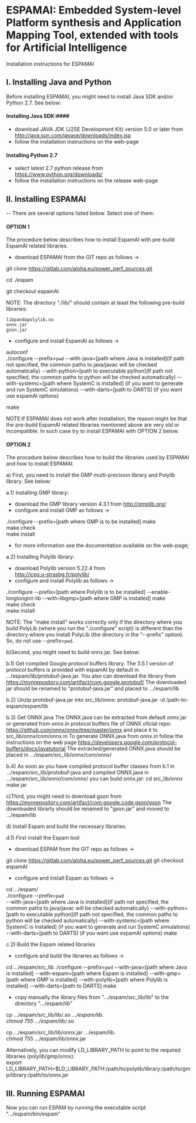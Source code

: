ESPAMAI: Embedded System-level Platform synthesis and Application Mapping Tool, extended with tools for Artificial Intelligence
================================================================================================================================
Installation instructions for ESPAMAI

I. Installing Java and Python
--------------------------------------------------------------------------------------------------------------------------------- 

Before installing ESPAMAI, you might need to install Java SDK and/or Python 2.7. See below:

#### Installing Java SDK:####

- download JAVA JDK (J2SE Development Kit) version 5.0 or later from
http://java.sun.com/javase/downloads/index.jsp
- follow the installation instructions on the web-page

#### Installing Python 2.7

- select latest 2.7 python release from https://www.python.org/downloads/
- follow the installation instructions on the release web-page

II. Installing ESPAMAI 
---------------------------------------------------------------------------------------------------------------------------------
-- There are several options listed below. Select one of them:

#### OPTION 1  

The procedure below describes how to install EspamAI with 
pre-build EspamAI related libraries. 

- download ESPAMAI from the GIT repo as follows ->

git clone https://gitlab.com/aloha.eu/power_perf_sources.git

cd ./espam 
 
git checkout espamAI

NOTE: The directory "./lib/" should contain at least the following 
pre-build libraries:

	libpandapolylib.so  
	onnx.jar  
	gson.jar  

- configure and install EspamAI as follows ->

autoconf  
./configure --prefix=`pwd`
            --with-java=[path where Java is installed](If path not specified, the common paths to java/javac will be checked automatically) 
            --with-python=[path to executable python](If path not specified, the common paths to python will be checked automatically) 
            --with-systemc=[path where SystemC is installed] (if you want to generate and run SystemC simulations)
            --with-darts=[path to DARTS] (if you want use espamAI options)
	
make

NOTE:If ESPAMAI does not work after installation, 
the reason might be that the pre-build EspamAI related libraries mentioned above
are very old or incompatible. In such case try to install ESPAMAI with OPTION 2 below. 

#### OPTION 2

The procedure below describes how to build the libraries used by ESPAMAI
and how to install ESPAMAI.

a) First, you need to install the GMP multi-precision library and Polylib library. See below:

a.1) Installing GMP library:
- download the GMP library version 4.3.1 from http://gmplib.org/  
- configure and install GMP as follows ->  

./configure --prefix=[path where GMP is to be installed]
make  
make check  
make install  

- for more information see the documentation available on the
web-page;

a.2) Installing Polylib library:
- download Polylib version 5.22.4 from  
http://icps.u-strasbg.fr/polylib/  
- configure and install Polylib as follows ->

./configure --prefix=[path where Polylib is to be installed]
            --enable-longlongint-lib
            --with-libgmp=[path where GMP is installed]
make  
make check  
make install  

NOTE: The "make install" works correctly only if the directory where
you build PolyLib (where you run the "./configure" script) is
different than the directory where you install PolyLib (the directory
in the "--prefix" option). So, do not use --prefix=`pwd`.

b)Second, you might need to build onnx.jar. See below:

b.1) Get compiled Google protocol buffers library.
The 3.5.1 version of protocol buffers is provided with espamAI by default in .../espam/lib/protobuf-java.jar.
You also can download the library from https://mvnrepository.com/artifact/com.google.protobuf/
The downloaded jar should be renamed to "protobuf-java.jar" and placed to .../espam/lib

b.2) Unzip protobuf-java.jar into src_lib/onnx:
	protobuf-java.jar -d /path-to-espam/espam/lib
	
b.3) Get ONNX.java
The ONNX.java can be extracted from default onnx.jar or generated from onnx.in protocol buffers file of ONNX oficial repo: 
https://github.com/onnx/onnx/tree/master/onnx and place it to src_lib/onnx/com/onnx.in
To generate ONNX.java from onnx.in follow the instructions on the web page 
https://developers.google.com/protocol-buffers/docs/javatutorial
The extracted/generated ONNX.java should be placed in .../espam/src_lib/onnx/com/onnx/

b.4) As soon as you have compiled protocol buffer classes from b.1 in .../espam/src_lib/protobuf-java
and compiled ONNX.java in .../espam/src_lib/onnx/com/onnx/  you can build onnx.jar:
	cd src_lib/onnx
	make jar

c)Third, you might need to download gson from https://mvnrepository.com/artifact/com.google.code.gson/gson
The downloaded librarty should be renamed to "gson.jar" and moved to .../espam/lib

d) Install Espam and build the necessary libraries:

d.1) _First_ install the Espam tool

- download ESPAM from the GIT repo as follows ->

git clone https://gitlab.com/aloha.eu/power_perf_sources.git
git checkout espamAI  

- configure and install Espam as follows ->

cd .../espam/  
./configure --prefix=`pwd`  
            --with-java=[path where Java is installed](If path not specified, the common paths to java/javac will be checked automatically) 
            --with-python=[path to executable python](If path not specified, the common paths to python will be checked automatically) 
            --with-systemc=[path where SystemC is installed] (if you want to generate and run SystemC simulations)
            --with-darts=[path to DARTS] (if you want use espamAI options)
make

c.2) Build the Espam related libraries

- configure and build the libraries as follows ->

cd .../espam/src_lib
./configure --prefix=`pwd`
            --with-java=[path where Java is installed]
            --with-espam=[path where Espam is installed]
            --with-gmp=[path where GMP is installed]
            --with-polylib=[path where Polylib is installed]
            --with-darts=[path to DARTS]
make

- copy manually the library files from ".../espam/src_lib/lib" to the directory ".../espam/lib"

cp .../espam/src_lib/lib/*.so  .../espam/lib.  
chmod 755 .../espam/lib/*.so  

cp .../espam/src_lib/lib/onnx.jar  .../espam/lib.  
chmod 755 .../espam/lib/onnx.jar  

Alternatively, you can modify LD_LIBRARY_PATH to point to the required libraries (polylib/gmp/onnx):  
export LD_LIBRARY_PATH=$LD_LIBRARY_PATH:/path/to/polylib/library:/path/to/gmp/library:/path/to/onnx.jar

III. Running ESPAMAI
---------------------------------------------------------------------------------------------------------------------------------
Now you can run ESPAM by running the executable script ".../espam/bin/espam"

